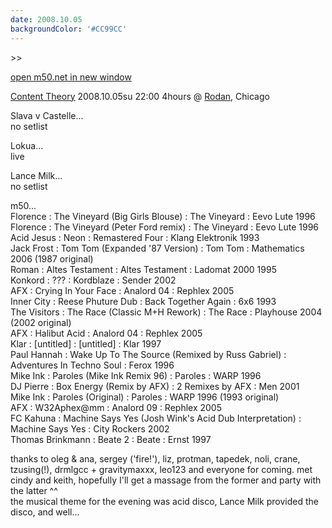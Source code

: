 ```yaml
---
date: 2008.10.05
backgroundColor: '#CC99CC'
---
```


\>>

[open m50.net in new window  
](http://m50.net/)

[Content Theory](http://www.momentsound.com/) 2008.10.05su 22:00 4hours @ [Rodan](http://www.rodan.ws/), Chicago  

Slava v Castelle...  
no setlist  

Lokua...  
live  

Lance Milk...  
no setlist  

m50...  
Florence : The Vineyard (Big Girls Blouse) : The Vineyard : Eevo Lute 1996  
Florence : The Vineyard (Peter Ford remix) : The Vineyard : Eevo Lute 1996  
Acid Jesus : Neon : Remastered Four : Klang Elektronik 1993  
Jack Frost : Tom Tom (Expanded '87 Version) : Tom Tom : Mathematics 2006 (1987 original)  
Roman : Altes Testament : Altes Testament : Ladomat 2000 1995  
Konkord : ??? : Kordblaze : Sender 2002  
AFX : Crying In Your Face : Analord 04 : Rephlex 2005  
Inner City : Reese Phuture Dub : Back Together Again : 6x6 1993  
The Visitors : The Race (Classic M+H Rework) : The Race : Playhouse 2004 (2002 original)  
AFX : Halibut Acid : Analord 04 : Rephlex 2005  
Klar : \[untitled\] : \[untitled\] : Klar 1997  
Paul Hannah : Wake Up To The Source (Remixed by Russ Gabriel) : Adventures In Techno Soul : Ferox 1996  
Mike Ink : Paroles (Mike Ink Remix 96) : Paroles : WARP 1996  
DJ Pierre : Box Energy (Remix by AFX) : 2 Remixes by AFX : Men 2001  
Mike Ink : Paroles (Original) : Paroles : WARP 1996 (1993 original)  
AFX : W32Aphex@mm : Analord 09 : Rephlex 2005  
FC Kahuna : Machine Says Yes (Josh Wink's Acid Dub Interpretation) : Machine Says Yes : City Rockers 2002  
Thomas Brinkmann : Beate 2 : Beate : Ernst 1997  


thanks to oleg & ana, sergey ('fire!'), liz, protman, tapedek, noli, crane, tzusing(!), drmlgcc + gravitymaxxx, leo123 and everyone for coming. met cindy and keith, hopefully I'll get a massage from the former and party with the latter ^^  
the musical theme for the evening was acid disco, Lance Milk provided the disco, and well...